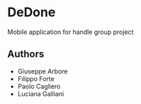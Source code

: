 # DeDone
Mobile application for handle group project

## Authors
- Giuseppe Arbore
- Filippo Forte
- Paolo Cagliero
- Luciana Galliani
